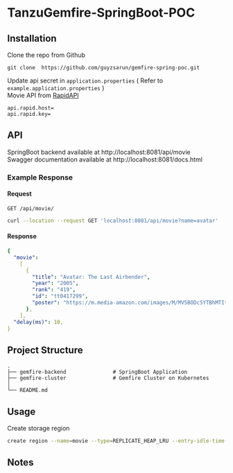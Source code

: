 # TanzuGemfire-SpringBoot-POC

## Installation

Clone the repo from Github

```
git clone  https://github.com/guyzsarun/gemfire-spring-poc.git
```

Update api secret in `application.properties` ( Refer to `example.application.properties` )<br>
Movie API from [RapidAPI](https://rapidapi.com/apidojo/api/imdb8/)

```
api.rapid.host=
api.rapid.key=
```

## API

SpringBoot backend available at http://localhost:8081/api/movie <br>
Swagger documentation available at http://localhost:8081/docs.html

### Example Response

#### Request

`GET /api/movie/`

```sh
curl --location --request GET 'localhost:8081/api/movie?name=avatar'
```

#### Response

```yaml
{
  "movie":
    [
      {
        "title": "Avatar: The Last Airbender",
        "year": "2005",
        "rank": "419",
        "id": "tt0417299",
        "poster": "https://m.media-amazon.com/images/M/MV5BODc5YTBhMTItMjhkNi00ZTIxLWI0YjAtNTZmOTY0YjRlZGQ0XkEyXkFqcGdeQXVyODUwNjEzMzg@._V1_.jpg",
      },
    ],
  "delay(ms)": 10,
}
```

## Project Structure

    .
    ├── gemfire-backend               # SpringBoot Application
    ├── gemfire-cluster               # Gemfire Cluster on Kubernetes
    │
    └── README.md

## Usage

Create storage region

```sh
create region --name=movie --type=REPLICATE_HEAP_LRU --entry-idle-time-expiration=3600 --enable-statistics
```

## Notes
